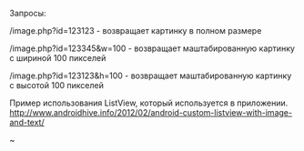 Запросы:

/image.php?id=123123 - возвращает картинку в полном размере

/image.php?id=123345&w=100 - возвращает маштабированную картинку с шириной 100 пикселей

/image.php?id=123123&h=100 - возвращает маштабированную картинку с высотой 100 пикселей



Пример использования ListView, который используется в приложении.
http://www.androidhive.info/2012/02/android-custom-listview-with-image-and-text/
                                                                                                                                                                                                            
~                                                                                       
